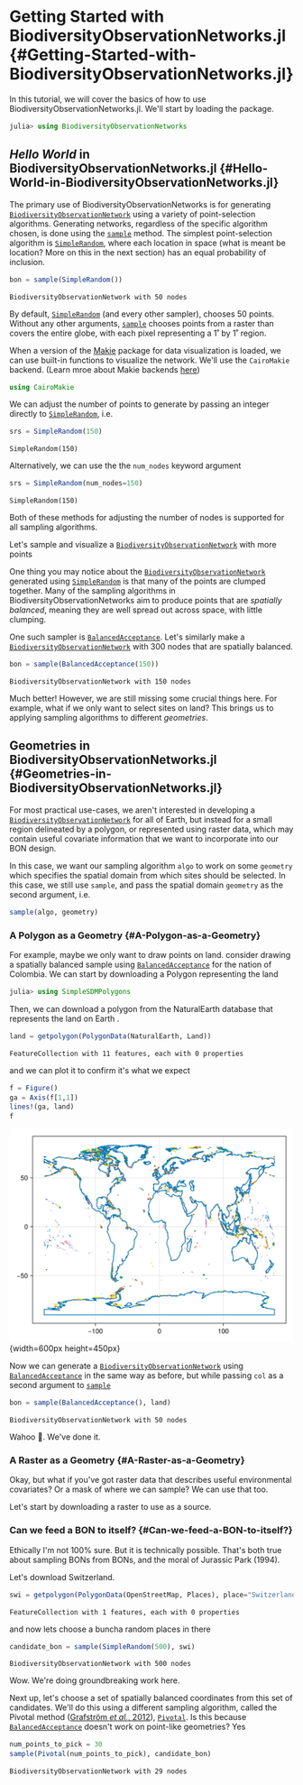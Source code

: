 
# Getting Started with BiodiversityObservationNetworks.jl {#Getting-Started-with-BiodiversityObservationNetworks.jl}

In this tutorial, we will cover the basics of how to use BiodiversityObservationNetworks.jl. We&#39;ll start by loading the package.

```julia
julia> using BiodiversityObservationNetworks


```


## _Hello World_ in BiodiversityObservationNetworks.jl {#Hello-World-in-BiodiversityObservationNetworks.jl}

The primary use of BiodiversityObservationNetworks is for generating [`BiodiversityObservationNetwork`](/reference/api#BiodiversityObservationNetworks.BiodiversityObservationNetwork) using a variety of point-selection algorithms. Generating networks, regardless of the specific algorithm chosen, is done using the [`sample`](/reference/api#BiodiversityObservationNetworks.sample-Tuple{}) method. The simplest point-selection algorithm is [`SimpleRandom`](/reference/api#BiodiversityObservationNetworks.SimpleRandom), where each location in space (what is meant be location? More on this in the next section) has an equal probability of inclusion.

```julia
bon = sample(SimpleRandom())
```


```ansi
BiodiversityObservationNetwork with 50 nodes
```


By default, [`SimpleRandom`](/reference/api#BiodiversityObservationNetworks.SimpleRandom) (and every other sampler), chooses 50 points. Without any other arguments, [`sample`](/reference/api#BiodiversityObservationNetworks.sample-Tuple{}) chooses points from a raster than covers the entire globe, with each pixel representing a 1˚ by 1˚ region.

When a version of the [Makie](https://docs.makie.org/v0.22/) package for data visualization is loaded, we can use built-in functions to visualize the network. We&#39;ll use the `CairoMakie` backend. (Learn mroe about Makie backends [here](https://docs.makie.org/stable/explanations/backends/backends#What-is-a-backend))

```julia
using CairoMakie
```


We can adjust the number of points to generate by passing an integer directly to [`SimpleRandom`](/reference/api#BiodiversityObservationNetworks.SimpleRandom), i.e.

```julia
srs = SimpleRandom(150)
```


```ansi
SimpleRandom(150)
```


Alternatively, we can use the the `num_nodes` keyword argument

```julia
srs = SimpleRandom(num_nodes=150)
```


```ansi
SimpleRandom(150)
```


Both of these methods for adjusting the number of nodes is supported for all sampling algorithms.

Let&#39;s sample and visualize a [`BiodiversityObservationNetwork`](/reference/api#BiodiversityObservationNetworks.BiodiversityObservationNetwork) with more points

One thing you may notice about the [`BiodiversityObservationNetwork`](/reference/api#BiodiversityObservationNetworks.BiodiversityObservationNetwork) generated using [`SimpleRandom`](/reference/api#BiodiversityObservationNetworks.SimpleRandom) is that many of the points are clumped together. Many of the sampling algorithms in BiodiversityObservationNetworks aim to produce points that are _spatially balanced_, meaning they are well spread out across space, with little clumping. 

One such sampler is [`BalancedAcceptance`](/reference/api#BiodiversityObservationNetworks.BalancedAcceptance). Let&#39;s similarly make a [`BiodiversityObservationNetwork`](/reference/api#BiodiversityObservationNetworks.BiodiversityObservationNetwork) with 300 nodes that are spatially balanced.

```julia
bon = sample(BalancedAcceptance(150))
```


```ansi
BiodiversityObservationNetwork with 150 nodes
```


Much better! However, we are still missing some crucial things here. For example, what if we only want to select sites on land? This brings us to applying sampling algorithms to different _geometries_.

## Geometries in BiodiversityObservationNetworks.jl {#Geometries-in-BiodiversityObservationNetworks.jl}

For most practical use-cases, we aren&#39;t interested in developing a [`BiodiversityObservationNetwork`](/reference/api#BiodiversityObservationNetworks.BiodiversityObservationNetwork) for all of Earth, but instead for a small region delineated by a polygon, or represented using raster data, which may contain useful covariate information that we want to incorporate into our BON design.  

In this case, we want our sampling algorithm `algo` to work on some `geometry` which specifies the spatial domain from which sites should be selected. In this case, we still use `sample`, and pass the spatial domain `geometry` as the second argument, i.e.

```julia
sample(algo, geometry)
```


### A Polygon as a Geometry {#A-Polygon-as-a-Geometry}

For example, maybe we only want to draw points on land. consider drawing a spatially balanced sample using [`BalancedAcceptance`](/reference/api#BiodiversityObservationNetworks.BalancedAcceptance) for the nation of Colombia. We can start by downloading a Polygon representing the land

```julia
julia> using SimpleSDMPolygons


```


Then, we can download a polygon from the NaturalEarth database that represents the land on Earth .

```julia
land = getpolygon(PolygonData(NaturalEarth, Land))
```


```ansi
FeatureCollection with 11 features, each with 0 properties
```


and we can plot it to confirm it&#39;s what we expect

```julia
f = Figure()
ga = Axis(f[1,1])
lines!(ga, land)
f
```

![](ffqvqgi.png){width=600px height=450px}

Now we can generate a [`BiodiversityObservationNetwork`](/reference/api#BiodiversityObservationNetworks.BiodiversityObservationNetwork) using [`BalancedAcceptance`](/reference/api#BiodiversityObservationNetworks.BalancedAcceptance) in the same way as before, but while passing `col` as a second argument to [`sample`](/reference/api#BiodiversityObservationNetworks.sample-Tuple{})

```julia
bon = sample(BalancedAcceptance(), land)
```


```ansi
BiodiversityObservationNetwork with 50 nodes
```


Wahoo 🥳. We&#39;ve done it. 

### A Raster as a Geometry {#A-Raster-as-a-Geometry}

Okay, but what if you&#39;ve got raster data that describes useful environmental covariates? Or a mask of where we can sample? We can use that too.

Let&#39;s start by downloading a raster to use as a source. 

### Can we feed a BON to itself? {#Can-we-feed-a-BON-to-itself?}

Ethically I&#39;m not 100% sure. But it is technically possible. That&#39;s both true about sampling BONs from BONs, and the moral of Jurassic Park (1994). 

Let&#39;s download Switzerland.

```julia
swi = getpolygon(PolygonData(OpenStreetMap, Places), place="Switzerland")
```


```ansi
FeatureCollection with 1 features, each with 0 properties
```


and now lets choose a buncha random places in there

```julia
candidate_bon = sample(SimpleRandom(500), swi)
```


```ansi
BiodiversityObservationNetwork with 500 nodes
```


Wow. We&#39;re doing groundbreaking work here.

Next up, let&#39;s choose a set of spatially balanced coordinates from this set of candidates. We&#39;ll do this using a different sampling algorithm, called the Pivotal method ([Grafström _et al._, 2012](/bibliography#Grafstrom2012SpaBal)), [`Pivotal`](/reference/api#BiodiversityObservationNetworks.Pivotal). Is this because [`BalancedAcceptance`](/reference/api#BiodiversityObservationNetworks.BalancedAcceptance) doesn&#39;t work on point-like geometries? Yes

```julia
num_points_to_pick = 30
sample(Pivotal(num_points_to_pick), candidate_bon)
```


```ansi
BiodiversityObservationNetwork with 29 nodes
```

